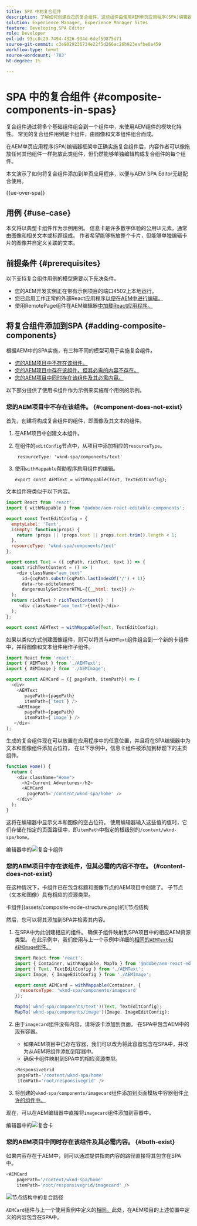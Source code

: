 ```yaml
---
title: SPA 中的复合组件
description: 了解如何创建自己的复合组件，这些组件由使用AEM单页应用程序(SPA)编辑器的其他组件组成。
solution: Experience Manager, Experience Manager Sites
feature: Developing,SPA Editor
role: Developer
exl-id: 95cc8c29-7494-4326-934d-6def59875d71
source-git-commit: c3e9029236734e22f5d266ac26b923eafbe0a459
workflow-type: tm+mt
source-wordcount: '783'
ht-degree: 1%

---
```


# SPA 中的复合组件 {#composite-components-in-spas}

复合组件通过将多个基础组件组合到一个组件中，来使用AEM组件的模块化特性。 常见的复合组件用例是卡组件，由图像和文本组件组合而成。

在AEM单页应用程序(SPA)编辑器框架中正确实施复合组件后，内容作者可以像拖放任何其他组件一样拖放此类组件，但仍然能够单独编辑构成复合组件的每个组件。

本文演示了如何将复合组件添加到单页应用程序，以便与AEM SPA Editor无缝配合使用。

{{ue-over-spa}}

## 用例 {#use-case}

本文将以典型卡组件作为示例用例。 信息卡是许多数字体验的公用UI元素，通常由图像和相关文本或标题组成。 作者希望能够拖放整个卡片，但能够单独编辑卡片的图像并自定义关联的文本。

## 前提条件 {#prerequisites}

以下支持复合组件用例的模型需要以下先决条件。

* 您的AEM开发实例正在带有示例项目的端口4502上本地运行。
* 您已启用工作正常的外部React应用程序[以便在AEM中进行编辑。](spa-edit-external.md)
* 使用RemotePage组件在AEM编辑器[中加载React应用程序。](spa-remote-page.md)

## 将复合组件添加到SPA {#adding-composite-components}

根据AEM中的SPA实施，有三种不同的模型可用于实施复合组件。

* [您的AEM项目中不存在该组件。](#component-does-not-exist)
* [您的AEM项目中存在该组件，但其必需的内容不存在。](#content-does-not-exist)
* [您的AEM项目中同时存在该组件及其必需内容。](#both-exist)

以下部分提供了使用卡组件作为示例来实施每个用例的示例。

### 您的AEM项目中不存在该组件。 {#component-does-not-exist}

首先，创建将构成复合组件的组件，即图像及其文本的组件。

1. 在AEM项目中创建文本组件。
1. 在组件的`editConfig`节点中，从项目中添加相应的`resourceType`。

   ```text
    resourceType: 'wknd-spa/components/text' 
   ```

1. 使用`withMappable`帮助程序启用组件的编辑。

   ```text
   export const AEMText = withMappable(Text, TextEditConfig); 
   ```

文本组件将类似于以下内容。

```javascript
import React from 'react';
import { withMappable } from '@adobe/aem-react-editable-components';

export const TextEditConfig = {
  emptyLabel: 'Text',
  isEmpty: function(props) {
    return !props || !props.text || props.text.trim().length < 1;
  },
  resourceType: 'wknd-spa/components/text'
};

export const Text = ({ cqPath, richText, text }) => {
  const richTextContent = () => (
    <div className="aem_text"
      id={cqPath.substr(cqPath.lastIndexOf('/') + 1)}
      data-rte-editelement
      dangerouslySetInnerHTML={{__html: text}} />
  );
  return richText ? richTextContent() : (
     <div className="aem_text">{text}</div>
  );
};

export const AEMText = withMappable(Text, TextEditConfig);
```

如果以类似方式创建图像组件，则可以将其与`AEMText`组件组合到一个新的卡组件中，并将图像和文本组件用作子组件。

```javascript
import React from 'react';
import { AEMText } from './AEMText';
import { AEMImage } from './AEMImage';

export const AEMCard = ({ pagePath, itemPath}) => (
  <div>
    <AEMText
       pagePath={pagePath}
       itemPath={`text`} />
    <AEMImage
       pagePath={pagePath}
       itemPath={`image`} />
   </div>
);
```

生成的复合组件现在可以放置在应用程序中的任意位置，并且将在SPA编辑器中为文本和图像组件添加占位符。 在以下示例中，信息卡组件被添加到标题下的主页组件。

```javascript
function Home() {
  return (
    <div className="Home">
      <h2>Current Adventures</h2>
      <AEMCard
        pagePath='/content/wknd-spa/home' />
    </div>
  );
}
```

这将在编辑器中显示文本和图像的空占位符。 使用编辑器输入这些值的值时，它们存储在指定的页面路径中，即`itemPath`中指定的根级别的`/content/wknd-spa/home`。

编辑器中的![复合卡组件](assets/composite-card.png)

### 您的AEM项目中存在该组件，但其必需的内容不存在。 {#content-does-not-exist}

在这种情况下，卡组件已在包含标题和图像节点的AEM项目中创建了。 子节点（文本和图像）具有相应的资源类型。

卡组件](assets/composite-node-structure.png)的![节点结构

然后，您可以将其添加到SPA并检索其内容。

1. 在SPA中为此创建相应的组件。 确保子组件映射到SPA项目中的相应AEM资源类型。 在此示例中，我们使用与上一个示例中详细的[相同的`AEMText`和`AEMImage`组件。](#component-does-not-exist)

   ```javascript
   import React from 'react';
   import { Container, withMappable, MapTo } from '@adobe/aem-react-editable-components';
   import { Text, TextEditConfig } from './AEMText';
   import Image, { ImageEditConfig } from './AEMImage';
   
   export const AEMCard = withMappable(Container, {
     resourceType: 'wknd-spa/components/imagecard'
   });
   
   MapTo('wknd-spa/components/text')(Text, TextEditConfig);
   MapTo('wknd-spa/components/image')(Image, ImageEditConfig);
   ```

1. 由于`imagecard`组件没有内容，请将该卡添加到页面。 在SPA中包含AEM中的现有容器。
   * 如果AEM项目中已存在容器，我们可以改为将此容器包含在SPA中，并改为从AEM将组件添加到容器中。
   * 确保卡组件映射到SPA中的相应资源类型。

   ```javascript
   <ResponsiveGrid
    pagePath='/content/wknd-spa/home'
    itemPath='root/responsivegrid' />
   ```

1. 将创建的`wknd-spa/components/imagecard`组件添加到页面模板中容器组件[允许的组件中。](/help/sites-authoring/templates.md)

现在，可以在AEM编辑器中直接将`imagecard`组件添加到容器中。

编辑器中的![复合卡](assets/composite-card.gif)

### 您的AEM项目中同时存在该组件及其必需内容。 {#both-exist}

如果内容存在于AEM中，则可以通过提供指向内容的路径直接将其包含在SPA中。

```javascript
<AEMCard
    pagePath='/content/wknd-spa/home'
    itemPath='root/responsivegrid/imagecard' />
```

![节点结构中的复合路径](assets/composite-path.png)

`AEMCard`组件与上一个使用案例中定义的[相同。](#content-does-not-exist)此处，在AEM项目的上述位置中定义的内容包含在SPA中。
